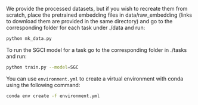 We provide the processed datasets, but if you wish to recreate them from scratch, place the pretrained embedding files in data/raw_embedding
(links to download them are provided in the same directory) and go to the corresponding folder for each task under ./data and run:

```bash
python mk_data.py 
```

To run the SGCI model for a task go to the corresponding folder in ./tasks and run:

```bash
python train.py --model=SGC
```

You can use `environment.yml` to create a virtual environment with conda using the following command:

```bash
conda env create -f environment.yml


